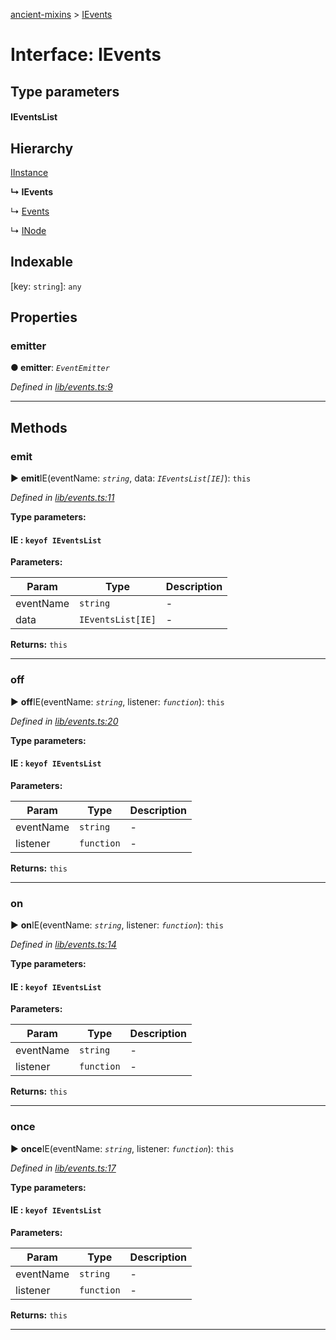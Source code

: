 [ancient-mixins](../README.md) > [IEvents](../interfaces/ievents.md)



# Interface: IEvents

## Type parameters
#### IEventsList 
## Hierarchy


 [IInstance](iinstance.md)

**↳ IEvents**

↳  [Events](../classes/events.md)




↳  [INode](inode.md)










## Indexable

\[key: `string`\]:&nbsp;`any`

## Properties
<a id="emitter"></a>

###  emitter

**●  emitter**:  *`EventEmitter`* 

*Defined in [lib/events.ts:9](https://github.com/AncientSouls/Mixins/blob/1e3c8a9/src/lib/events.ts#L9)*





___


## Methods
<a id="emit"></a>

###  emit

► **emit**IE(eventName: *`string`*, data: *`IEventsList[IE]`*): `this`



*Defined in [lib/events.ts:11](https://github.com/AncientSouls/Mixins/blob/1e3c8a9/src/lib/events.ts#L11)*



**Type parameters:**

#### IE :  `keyof IEventsList`
**Parameters:**

| Param | Type | Description |
| ------ | ------ | ------ |
| eventName | `string`   |  - |
| data | `IEventsList[IE]`   |  - |





**Returns:** `this`





___

<a id="off"></a>

###  off

► **off**IE(eventName: *`string`*, listener: *`function`*): `this`



*Defined in [lib/events.ts:20](https://github.com/AncientSouls/Mixins/blob/1e3c8a9/src/lib/events.ts#L20)*



**Type parameters:**

#### IE :  `keyof IEventsList`
**Parameters:**

| Param | Type | Description |
| ------ | ------ | ------ |
| eventName | `string`   |  - |
| listener | `function`   |  - |





**Returns:** `this`





___

<a id="on"></a>

###  on

► **on**IE(eventName: *`string`*, listener: *`function`*): `this`



*Defined in [lib/events.ts:14](https://github.com/AncientSouls/Mixins/blob/1e3c8a9/src/lib/events.ts#L14)*



**Type parameters:**

#### IE :  `keyof IEventsList`
**Parameters:**

| Param | Type | Description |
| ------ | ------ | ------ |
| eventName | `string`   |  - |
| listener | `function`   |  - |





**Returns:** `this`





___

<a id="once"></a>

###  once

► **once**IE(eventName: *`string`*, listener: *`function`*): `this`



*Defined in [lib/events.ts:17](https://github.com/AncientSouls/Mixins/blob/1e3c8a9/src/lib/events.ts#L17)*



**Type parameters:**

#### IE :  `keyof IEventsList`
**Parameters:**

| Param | Type | Description |
| ------ | ------ | ------ |
| eventName | `string`   |  - |
| listener | `function`   |  - |





**Returns:** `this`





___


